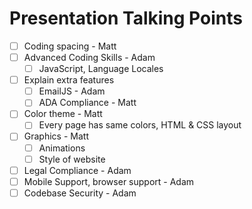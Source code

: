# Presentation Talking Points

- [ ] Coding spacing - Matt
- [ ] Advanced Coding Skills - Adam
  - [ ] JavaScript, Language Locales
- [ ] Explain extra features
  - [ ] EmailJS - Adam
  - [ ] ADA Compliance - Matt
- [ ] Color theme - Matt
  - [ ] Every page has same colors, HTML & CSS layout
- [ ] Graphics - Matt
  - [ ] Animations
  - [ ] Style of website
- [ ] Legal Compliance - Adam
- [ ] Mobile Support, browser support - Adam
- [ ] Codebase Security - Adam
